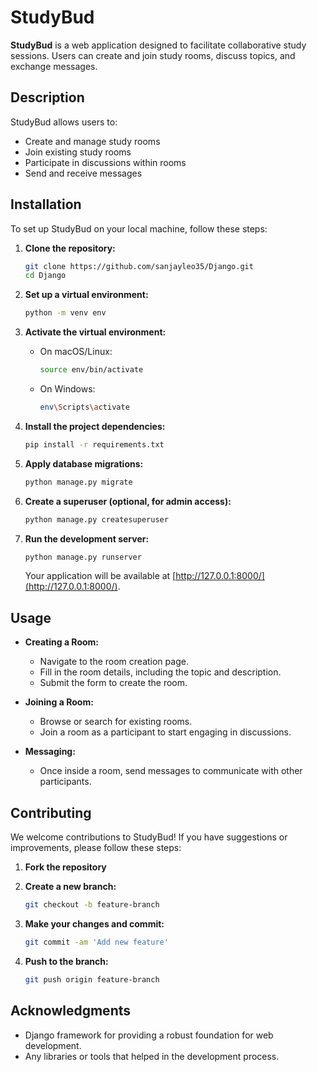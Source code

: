 # StudyBud

**StudyBud** is a web application designed to facilitate collaborative study sessions. Users can create and join study rooms, discuss topics, and exchange messages.

## Description

StudyBud allows users to:
- Create and manage study rooms
- Join existing study rooms
- Participate in discussions within rooms
- Send and receive messages

## Installation

To set up StudyBud on your local machine, follow these steps:

1. **Clone the repository:**

    ```bash
    git clone https://github.com/sanjayleo35/Django.git
    cd Django
    ```

2. **Set up a virtual environment:**

    ```bash
    python -m venv env
    ```

3. **Activate the virtual environment:**

    - On macOS/Linux:

        ```bash
        source env/bin/activate
        ```

    - On Windows:

        ```bash
        env\Scripts\activate
        ```

4. **Install the project dependencies:**

    ```bash
    pip install -r requirements.txt
    ```

5. **Apply database migrations:**

    ```bash
    python manage.py migrate
    ```

6. **Create a superuser (optional, for admin access):**

    ```bash
    python manage.py createsuperuser
    ```

7. **Run the development server:**

    ```bash
    python manage.py runserver
    ```

    Your application will be available at [http://127.0.0.1:8000/](http://127.0.0.1:8000/).

## Usage

- **Creating a Room:**
  - Navigate to the room creation page.
  - Fill in the room details, including the topic and description.
  - Submit the form to create the room.

- **Joining a Room:**
  - Browse or search for existing rooms.
  - Join a room as a participant to start engaging in discussions.

- **Messaging:**
  - Once inside a room, send messages to communicate with other participants.

## Contributing

We welcome contributions to StudyBud! If you have suggestions or improvements, please follow these steps:

1. **Fork the repository**
2. **Create a new branch:**

    ```bash
    git checkout -b feature-branch
    ```

3. **Make your changes and commit:**

    ```bash
    git commit -am 'Add new feature'
    ```

4. **Push to the branch:**

    ```bash
    git push origin feature-branch
    ```


## Acknowledgments

- Django framework for providing a robust foundation for web development.
- Any libraries or tools that helped in the development process.
